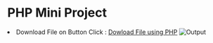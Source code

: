 # PHP Mini Project

<li> Download File on Button Click : 
<a href="Download File on Button Click/uploads.php"> Dowload File using PHP</a>
<img src"Download File on Button Click/output.png" alt=Output /> </li>
